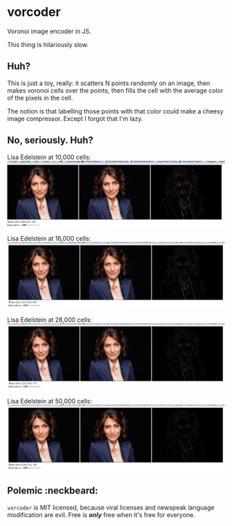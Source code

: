 vorcoder
========

Voronoi image encoder in JS.

This thing is hilariously slow.



Huh?
----

This is just a toy, really: it scatters N points randomly on an image, then makes voronoi cells over the points, then fills the cell with the average color of the pixels in the cell.

The notion is that labelling those points with that color could make a cheesy image compressor.  Except I forgot that I'm lazy.



No, seriously.  Huh?
--------------------

Lisa Edelstein at 10,000 cells:
![](VorCuddy10k.png)

Lisa Edelstein at 16,000 cells:
![](VorCuddy16k.png)

Lisa Edelstein at 28,000 cells:
![](VorCuddy28k.png)

Lisa Edelstein at 50,000 cells:
![](VorCuddy50k.png)



Polemic :neckbeard:
-------------------

`vorcoder` is MIT licensed, because viral licenses and newspeak language modification are evil.  Free is ***only*** free when it's free for everyone.

